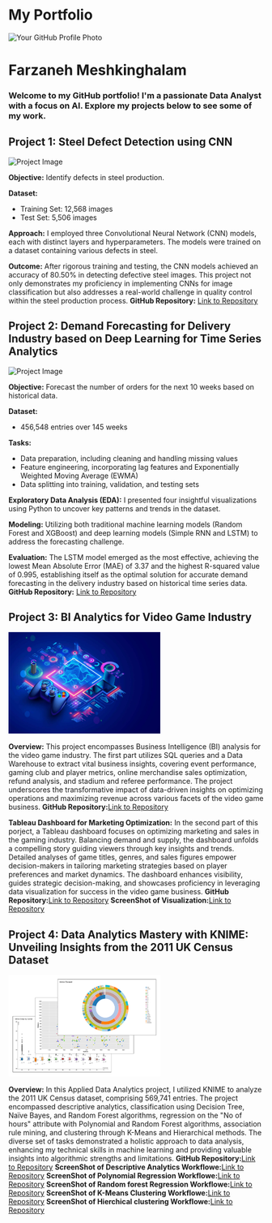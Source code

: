 # My Portfolio

<img src="https://avatars.githubusercontent.com/u/140073903?s=400&u=1a7246a6029322034f4a484357ee46ca4bb70812&v=4" alt="Your GitHub Profile Photo" width="100" height="100">

# Farzaneh Meshkinghalam
### Welcome to my GitHub portfolio! I'm a passionate Data Analyst with a focus on AI. Explore my projects below to see some of my work.

## Project 1: Steel Defect Detection using CNN      

  <img src="https://github.com/FarzanehMeshkinghalam/Python_Projects/raw/7a8557d3755c020d0ce9a29dc5e0a4e4167649d0/robot-0_nouvelle.jpg" alt="Project Image" width="300" height="200">

**Objective:** Identify defects in steel production. 

**Dataset:**
- Training Set: 12,568 images
- Test Set: 5,506 images

**Approach:**
I employed three Convolutional Neural Network (CNN) models, each with distinct layers and hyperparameters. The models were trained on a dataset containing various defects in steel.

**Outcome:**
After rigorous training and testing, the CNN models achieved an accuracy of 80.50% in detecting defective steel images. This project not only demonstrates my proficiency in implementing CNNs for image classification but also addresses a real-world challenge in quality control within the steel production process.
**GitHub Repository:**
[Link to Repository](https://github.com/FarzanehMeshkinghalam/Python_Projects/blob/e43953fe52b8d1ccf3a8dd003b60ec1417f544dc/Steel_Defect_Detection.ipynb)


## Project 2: Demand Forecasting for Delivery Industry based on Deep Learning for Time Series Analytics

 <img src="https://github.com/FarzanehMeshkinghalam/Python_Projects/blob/e43220df6ff88f4cde8418241e4d7d877a01020d/demand-forecasting.jpg" alt="Project Image" width="300" height="200">

**Objective:** Forecast the number of orders for the next 10 weeks based on historical data.

**Dataset:**
- 456,548 entries over 145 weeks

**Tasks:**
- Data preparation, including cleaning and handling missing values
- Feature engineering, incorporating lag features and Exponentially Weighted Moving Average (EWMA)
- Data splitting into training, validation, and testing sets

**Exploratory Data Analysis (EDA):**
I presented four insightful visualizations using Python to uncover key patterns and trends in the dataset.

**Modeling:**
Utilizing both traditional machine learning models (Random Forest and XGBoost) and deep learning models (Simple RNN and LSTM) to address the forecasting challenge.

**Evaluation:**
The LSTM model emerged as the most effective, achieving the lowest Mean Absolute Error (MAE) of 3.37 and the highest R-squared value of 0.995, establishing itself as the optimal solution for accurate demand forecasting in the delivery industry based on historical time series data.
**GitHub Repository:**
[Link to Repository](https://github.com/FarzanehMeshkinghalam/Python_Projects/blob/e43220df6ff88f4cde8418241e4d7d877a01020d/Demand_forecasting.ipynb)

## Project 3: BI Analytics for Video Game Industry

 <img src="https://github.com/FarzanehMeshkinghalam/SQL-codes/blob/67326d30c405dadf1c44e45d47a13a698d068dad/BI.jpeg" alt="Project Image" width="300" height="200">

 **Overview:** This project encompasses Business Intelligence (BI) analysis for the video game industry. The first part utilizes SQL queries and a Data Warehouse to extract vital business insights, covering event performance, gaming club and player metrics, online merchandise sales optimization, refund analysis, and stadium and referee performance. The project underscores the transformative impact of data-driven insights on optimizing operations and maximizing revenue across various facets of the video game business.
 **GitHub Repository:**[Link to Repository](https://github.com/FarzanehMeshkinghalam/SQL-codes/blob/67326d30c405dadf1c44e45d47a13a698d068dad/Video%20Games.sql)

 **Tableau Dashboard for Marketing Optimization:** In the second part of this porject, a Tableau dashboard focuses on optimizing marketing and sales in the gaming industry. Balancing demand and supply, the dashboard unfolds a compelling story guiding viewers through key insights and trends. Detailed analyses of game titles, genres, and sales figures empower decision-makers in tailoring marketing strategies based on player preferences and market dynamics. The dashboard enhances visibility, guides strategic decision-making, and showcases proficiency in leveraging data visualization for success in the video game business.
**GitHub Repository:**[Link to Repository](https://github.com/FarzanehMeshkinghalam/Tableaue-Dashboards/blob/8a9a078acd9b892d1636750f7951f376c7645ed3/Optimizing%20Marketing%20and%20Sales.twb)
**ScreenShot of Visualization:**[Link to Repository](https://github.com/FarzanehMeshkinghalam/Tableaue-Dashboards/blob/8a9a078acd9b892d1636750f7951f376c7645ed3/Tableau1.png)

## Project 4: Data Analytics Mastery with KNIME: Unveiling Insights from the 2011 UK Census Dataset

<img src="https://github.com/FarzanehMeshkinghalam/Knime_Projects/blob/52c976777040b2daf8bd756eac2416f99088fbe0/charts-plots-and-vis.png" alt="Project Image" width="300" height="200">

 **Overview:** In this Applied Data Analytics project, I utilized KNIME to analyze the 2011 UK Census dataset, comprising 569,741 entries. The project encompassed descriptive analytics, classification using Decision Tree, Naïve Bayes, and Random Forest algorithms, regression on the "No of hours" attribute with Polynomial and Random Forest algorithms, association rule mining, and clustering through K-Means and Hierarchical methods. The diverse set of tasks demonstrated a holistic approach to data analysis, enhancing my technical skills in machine learning and providing valuable insights into algorithmic strengths and limitations. 
**GitHub Repository:**[Link to Repository](https://github.com/FarzanehMeshkinghalam/Knime_Projects/blob/52c976777040b2daf8bd756eac2416f99088fbe0/Knime_ptoject.knwf)
**ScreenShot of Descriptive Analytics Workflowe:**[Link to Repository](https://github.com/FarzanehMeshkinghalam/Knime_Projects/blob/52c976777040b2daf8bd756eac2416f99088fbe0/descriptive%20analytics.png)
**ScreenShot of Polynomial Regression Workflowe:**[Link to Repository](https://github.com/FarzanehMeshkinghalam/Knime_Projects/blob/52c976777040b2daf8bd756eac2416f99088fbe0/regression1.png) 
**ScreenShot of Random forest Regression Workflowe:**[Link to Repository](https://github.com/FarzanehMeshkinghalam/Knime_Projects/blob/52c976777040b2daf8bd756eac2416f99088fbe0/regression2.png)
**ScreenShot of K-Means Clustering Workflowe:**[Link to Repository](https://github.com/FarzanehMeshkinghalam/Knime_Projects/blob/52c976777040b2daf8bd756eac2416f99088fbe0/clustering.k%20means.png)
**ScreenShot of Hierchical clustering Workflowe:**[Link to Repository](https://github.com/FarzanehMeshkinghalam/Knime_Projects/blob/52c976777040b2daf8bd756eac2416f99088fbe0/hirectical%20clustering.png)
